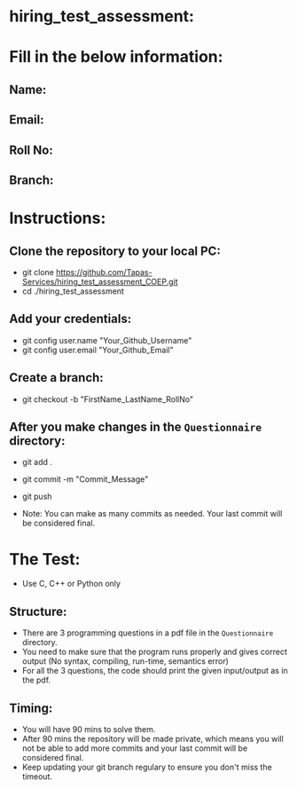 # hiring_test_assessment:

# Fill in the below information:

  ## Name: 

  ## Email: 

  ## Roll No:

  ## Branch: 

# Instructions:

  ## Clone the repository to your local PC:
  - git clone https://github.com/Tapas-Services/hiring_test_assessment_COEP.git
  - cd ./hiring_test_assessment

  ## Add your credentials:

  - git config user.name "Your_Github_Username"
  - git config user.email "Your_Github_Email"

  ## Create a branch:

  - git checkout -b "FirstName_LastName_RollNo"

  ## After you make changes in the `Questionnaire` directory:

  - git add .
  - git commit -m "Commit_Message"
  - git push

  - Note: You can make as many commits as needed. Your last commit will be considered final.

# The Test:

  - Use C, C++ or Python only

  ## Structure:
  - There are 3 programming questions in a pdf file in the `Questionnaire` directory.
  - You need to make sure that the program runs properly and gives correct output (No syntax, compiling, run-time, semantics error)
  - For all the 3 questions, the code should print the given input/output as in the pdf.

  ## Timing:
  - You will have 90 mins to solve them.
  - After 90 mins the repository will be made private, which means you will not be able to add more commits and your last commit will be considered final.
  - Keep updating your git branch regulary to ensure you don't miss the timeout.
